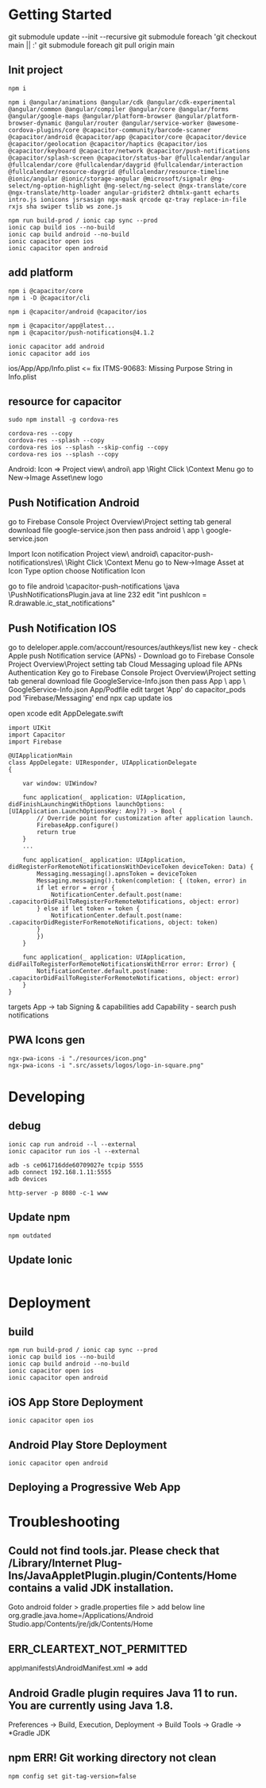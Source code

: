 # Getting Started

git submodule update --init --recursive
git submodule foreach 'git checkout main || :'
git submodule foreach git pull origin main

## Init project

```
npm i

npm i @angular/animations @angular/cdk @angular/cdk-experimental @angular/common @angular/compiler @angular/core @angular/forms @angular/google-maps @angular/platform-browser @angular/platform-browser-dynamic @angular/router @angular/service-worker @awesome-cordova-plugins/core @capacitor-community/barcode-scanner @capacitor/android @capacitor/app @capacitor/core @capacitor/device @capacitor/geolocation @capacitor/haptics @capacitor/ios @capacitor/keyboard @capacitor/network @capacitor/push-notifications @capacitor/splash-screen @capacitor/status-bar @fullcalendar/angular @fullcalendar/core @fullcalendar/daygrid @fullcalendar/interaction @fullcalendar/resource-daygrid @fullcalendar/resource-timeline @ionic/angular @ionic/storage-angular @microsoft/signalr @ng-select/ng-option-highlight @ng-select/ng-select @ngx-translate/core @ngx-translate/http-loader angular-gridster2 dhtmlx-gantt echarts intro.js ionicons jsrsasign ngx-mask qrcode qz-tray replace-in-file rxjs sha swiper tslib ws zone.js

npm run build-prod / ionic cap sync --prod
ionic cap build ios --no-build
ionic cap build android --no-build
ionic capacitor open ios
ionic capacitor open android

```

## add platform

```
npm i @capacitor/core
npm i -D @capacitor/cli

npm i @capacitor/android @capacitor/ios

npm i @capacitor/app@latest...
npm i @capacitor/push-notifications@4.1.2

ionic capacitor add android
ionic capacitor add ios

```

ios/App/App/Info.plist <= fix ITMS-90683: Missing Purpose String in Info.plist

## resource for capacitor

```
sudo npm install -g cordova-res

cordova-res --copy
cordova-res --splash --copy
cordova-res ios --splash --skip-config --copy
cordova-res ios --splash --copy
```

Android:
Icon => Project view\ androi\ app \Right Click \Context Menu go to New->Image Asset\new logo

## Push Notification Android

go to Firebase Console Project Overview\Project setting tab general download file google-service.json
then pass android \ app \ google-service.json

Import Icon notification Project view\ android\ capacitor-push-notifications\res\ \Right Click \Context Menu go to New->Image Asset
at Icon Type option choose Notification Icon

go to file android \capacitor-push-notifications \java \PushNotificationsPlugin.java at line 232
edit "int pushIcon = R.drawable.ic_stat_notifications"

## Push Notification IOS

go to deleloper.apple.com/account/resources/authkeys/list new key - check Apple push Notification service (APNs) - Download
go to Firebase Console Project Overview\Project setting tab Cloud Messaging upload file APNs Authentication Key
go to Firebase Console Project Overview\Project setting tab general download file GoogleService-Info.json
then pass App \ app \ GoogleService-Info.json
App/Podfile edit
target 'App' do
capacitor_pods
pod 'Firebase/Messaging'
end
npx cap update ios

open xcode edit AppDelegate.swift

    import UIKit
    import Capacitor
    import Firebase

    @UIApplicationMain
    class AppDelegate: UIResponder, UIApplicationDelegate
    {

        var window: UIWindow?

        func application(_ application: UIApplication, didFinishLaunchingWithOptions launchOptions: [UIApplication.LaunchOptionsKey: Any]?) -> Bool {
            // Override point for customization after application launch.
            FirebaseApp.configure()
            return true
        }
        ...

        func application(_ application: UIApplication, didRegisterForRemoteNotificationsWithDeviceToken deviceToken: Data) {
            Messaging.messaging().apnsToken = deviceToken
            Messaging.messaging().token(completion: { (token, error) in
            if let error = error {
                NotificationCenter.default.post(name: .capacitorDidFailToRegisterForRemoteNotifications, object: error)
            } else if let token = token {
                NotificationCenter.default.post(name: .capacitorDidRegisterForRemoteNotifications, object: token)
            }
            })
        }

        func application(_ application: UIApplication, didFailToRegisterForRemoteNotificationsWithError error: Error) {
            NotificationCenter.default.post(name: .capacitorDidFailToRegisterForRemoteNotifications, object: error)
        }
    }

targets App -> tab Signing & capabilities add Capability - search push notifications

## PWA Icons gen

```
ngx-pwa-icons -i "./resources/icon.png"
ngx-pwa-icons -i ".src/assets/logos/logo-in-square.png"
```

# Developing

## debug

```
ionic cap run android --l --external
ionic capacitor run ios -l --external

adb -s ce061716dde60709027e tcpip 5555
adb connect 192.168.1.11:5555
adb devices

http-server -p 8080 -c-1 www
```

## Update npm

```
npm outdated
```

## Update Ionic

```

```

# Deployment

## build

```
npm run build-prod / ionic cap sync --prod
ionic cap build ios --no-build
ionic cap build android --no-build
ionic capacitor open ios
ionic capacitor open android

```

## iOS App Store Deployment

```
ionic capacitor open ios
```

## Android Play Store Deployment

```
ionic capacitor open android
```

## Deploying a Progressive Web App

# Troubleshooting

## Could not find tools.jar. Please check that /Library/Internet Plug-Ins/JavaAppletPlugin.plugin/Contents/Home contains a valid JDK installation.

Goto android folder > gradle.properties file > add below line
org.gradle.java.home=/Applications/Android Studio.app/Contents/jre/jdk/Contents/Home

## ERR_CLEARTEXT_NOT_PERMITTED

app\manifests\AndroidManifest.xml => add <application android:usesCleartextTraffic="true">

## Android Gradle plugin requires Java 11 to run. You are currently using Java 1.8.

Preferences → Build, Execution, Deployment → Build Tools → Gradle → \*Gradle JDK

## npm ERR! Git working directory not clean

```
npm config set git-tag-version=false
```

```

```
